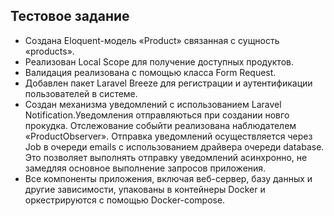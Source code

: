 ## Тестовое задание

- Создана Eloquent-модель «Product» связанная с сущность «products».
- Реализован Local Scope для получение доступных продуктов.
- Валидация реализована с помощью класса Form Request.
- Добавлен пакет Laravel Breeze для регистрации и аутентификации пользователей в системе.
- Создан механизма уведомлений с использованием Laravel Notification.Уведомления отправляються при создании новго
  прокудка. Отслежование собыйти реализована наблюдателем «ProductObserver». Отправка уведомлений
  осуществляется через Job в очереди emails с использованием драйвера очереди database. Это позволяет выполнять отправку
  уведомлений асинхронно, не замедляя основное выполнение запросов приложения.
- Все компоненты приложения, включая веб-сервер, базу данных и другие зависимости, упакованы в контейнеры Docker и
  оркестрируются с помощью Docker-compose.
